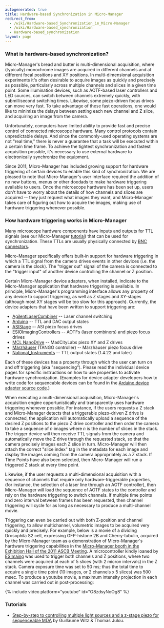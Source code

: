 ```yaml
---
autogenerated: true
title: Hardware-based Synchronization in Micro-Manager
redirect_from:
  - /wiki/Hardware-based_Synchronization_in_Micro-Manager
  - /wiki/Hardware-based_synchronization
  - Hardware-based_synchronization
layout: page
---
```


### What is hardware-based synchronization?

Micro-Manager's bread and butter is multi-dimensional acquisition, where
(typically) monochrome images are acquired in different channels and at
different focal positions and XY positions. In multi-dimensional
acquisition experiments it's often desirable to acquire images as
quickly and precisely as possible, particularly across multiple channels
and slices in a given time point. Some illumination devices, such as
AOTF-based laser controllers and LED sources, can switch between
channels extremely quickly, with submillisecond switching times.
Likewise, some piezo-driven focus drives can move very fast. To take
advantage of these fast operations, one would like to minimize the
delays between setting each new channel and Z slice, and acquiring an
image from the camera.

Unfortunately, computers have limited ability to provide fast and
precise control of connected microscope hardware. Many control protocols
contain unpredictable delays. And since the commonly-used operating
systems are not "real time," there is never a guarantee that a task will
be executed within a certain time frame. To achieve the tightest
synchronization and fastest acquisition possible, it's necessary to use
external hardware to electronically synchronize the equipment.

Since 2011, Micro-Manager has included growing support for hardware
triggering of certain devices to enable this kind of synchronization. We
are pleased to note that Micro-Manager's user interface required the
addition of no new buttons, menus or other doodads to make hardware
triggering available to users. Once the microscope hardware has been set
up, users don't have to worry about the details of how channels and
slices are acquired -- they just request what images they want, and
Micro-Manager takes care of figuring out how to acquire the images,
making use of hardware triggering whenever possible.

### How hardware triggering works in Micro-Manager

Many microscope hardware components have inputs and outputs for TTL
signals (see our Micro-Manager
[tutorial](http://valelab.ucsf.edu/publications/2010EdelsteinCurrProt.pdf))
that can be used for synchronization. These TTLs are usually physically
connected by [BNC
connectors](http://en.wikipedia.org/wiki/BNC_connector).

Micro-Manager specifically offers built-in support for hardware
triggering in which a TTL signal from the camera drives events in other
devices (i.e. the camera is the clock). The "trigger out" signal of the
camera is connected to the "trigger input" of another device controlling
the channel or Z position.

Certain Micro-Manager device adapters, when installed, indicate to the
Micro-Manager application that hardware triggering is available. In
principle, Micro-Manager's programming interface allows any property of
any device to support triggering, as well as Z stages and XY-stages
(although most XY stages will be too slow for this approach). Currently,
the device adapters that have been written to support triggering are:

-   [AgilentLaserCombiner](AgilentLaserCombiner) -- Laser
    channel switching
-   [Arduino](Arduino) -- TTL and DAC output states
-   [ASIStage](ASIStage) -- ASI piezo focus drives
-   [ESIOImagingControllers](ESIOImagingControllers) -- AOTFs
    (laser combiners) and piezo focus drives
-   [MCL NanoDrive](MCL_NanoDrive) -- MadCityLabs piezo XY
    and Z drives
-   [Märzhäuser](Marzhauser) (TANGO controller) -- Märzhäuser
    piezo focus drive
-   [National\_Instruments](National_Instruments) -- TTL
    output states (1.4.22 and later)

Each of these devices has a property through which the user can turn on
and off triggering (aka "sequencing"). Please read the individual device
pages for specific instructions on how to use properties to activate
hardware synchronization. (Examples for device adapter developers how to
write code for sequencable devices can be found in the [Arduino device
adapter source
code](https://valelab.ucsf.edu/trac/micromanager/browser/DeviceAdapters/Arduino).)

When executing a multi-dimensional acquisition, Micro-Manager's
acquisition engine opportunistically and transparently uses hardware
triggering whenever possible. For instance, if the users requests a Z
stack and Micro-Manager detects that a triggerable piezo-driven Z drive
is connected, the application will automatically upload a sequence of
the desired Z positions to the piezo Z drive controller and then order
the camera to take a sequence of *n* images where *n* is the number of
slices in the stack. The trigger device will then receive TTL signals
from the camera and automatically move the Z drive through the requested
stack, so that the camera precisely images each Z slice in turn.
Micro-Manager will then attach the correct "slice index" tag in the
metadata for each image and display the images coming from the camera
appropriately as a Z stack. If Time Points have also been selected, then
Micro-Manager will run a triggered Z stack at every time point.

Likewise, if the user requests a multi-dimensional acquisition with a
sequence of channels that require only hardware-triggerable properties,
(for instance, the selection of a laser line through an AOTF
controller), then Micro-Manager will load the sequence of AOTF states to
the controller and rely on the hardware triggering to switch channels.
If multiple time points and zero interval between frames has been
requested, then channel triggering will cycle for as long as necessary
to produce a multi-channel movie.

Triggering can even be carried out with both Z-position and channel
triggering, to allow multichannel, volumetric images to be acquired very
quickly and precisely. For example, below is a movie of a dividing
Drosophila S2 cell, expressing GFP-histone 2B and Cherry-tubulin,
acquired by the Micro-Manager team as a demonstration of Micro-Manager's
hardware triggering capabilities in the [Micro-Manager booth in the
Exhibition Hall of the 2011 ASCB
Meeting](https://micro-manager.org/wiki/Micro-Manager_at_the_ASCB_Meeting_2011).
A microcontroller kindly loaned by
[ESImaing](http://www.esimaging.co.uk/products) was used to trigger both
channels and Z positions, where two channels were acquired at each of 5
slices (with 2 micron intervals) in the Z stack. Camera exposure time
was set to 50 ms; thus the total time to acquire a single time point (10
images, or 2 channels x 5 slices) was 500 msec. To produce a youtube
movie, a maximum intensity projection in each channel was carried out in
post-processing:

{% include video platform="youtube" id="O8zdsyNoOg8" %}
### Tutorials

-   [Step-by-step to controlling multiple light sources and a z-stage
    piezo for sequenceable
    MDA](https://github.com/vanNimwegenLab/MiM_NikonTi/blob/master/Docs/NikonTi_hardware_triggering.md)
    by Guillaume Witz & Thomas Julou.
